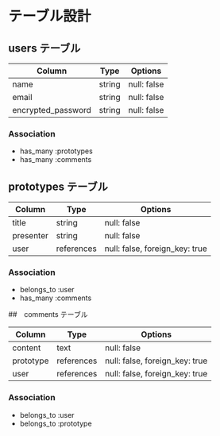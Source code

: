 # テーブル設計

## users テーブル

| Column             | Type   | Options     |
| ------------------ | ------ | ----------- |
| name               | string | null: false |
| email              | string | null: false |
| encrypted_password | string | null: false |

### Association

- has_many :prototypes
- has_many :comments

## prototypes テーブル

| Column     | Type         | Options                        |
| ---------- | ------------ | ------------------------------ |
| title      | string       | null: false                    |
| presenter  | string       | null: false                    |
| user       | references   | null: false, foreign_key: true |

### Association

- belongs_to :user
- has_many :comments

##　comments テーブル

| Column    | Type       | Options                        |
| --------- | ---------- | ------------------------------ |
| content   | text       | null: false                    |
| prototype | references | null: false, foreign_key: true |
| user      | references | null: false, foreign_key: true |

### Association

- belongs_to :user
- belongs_to :prototype
